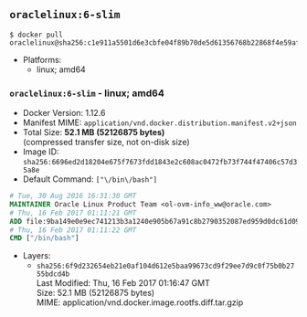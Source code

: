 ## `oraclelinux:6-slim`

```console
$ docker pull oraclelinux@sha256:c1e911a5501d6e3cbfe04f89b70de5d61356768b22868f4e59af01ee9f7b4604
```

-	Platforms:
	-	linux; amd64

### `oraclelinux:6-slim` - linux; amd64

-	Docker Version: 1.12.6
-	Manifest MIME: `application/vnd.docker.distribution.manifest.v2+json`
-	Total Size: **52.1 MB (52126875 bytes)**  
	(compressed transfer size, not on-disk size)
-	Image ID: `sha256:6696ed2d18204e675f7673fdd1843e2c608ac0472fb73f744f47406c57d35a8e`
-	Default Command: `["\/bin\/bash"]`

```dockerfile
# Tue, 30 Aug 2016 16:31:30 GMT
MAINTAINER Oracle Linux Product Team <ol-ovm-info_ww@oracle.com>
# Thu, 16 Feb 2017 01:11:21 GMT
ADD file:9ba149e0e9ec741213b3a1240e905b67a91c8b2790352087ed959d0dc61d09b9 in / 
# Thu, 16 Feb 2017 01:11:22 GMT
CMD ["/bin/bash"]
```

-	Layers:
	-	`sha256:6f9d232654eb21e0af104d612e5baa99673cd9f29ee7d9c0f75b0b2755bdcd4b`  
		Last Modified: Thu, 16 Feb 2017 01:16:47 GMT  
		Size: 52.1 MB (52126875 bytes)  
		MIME: application/vnd.docker.image.rootfs.diff.tar.gzip
